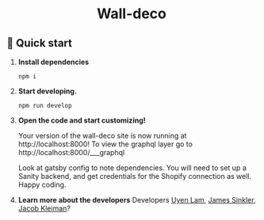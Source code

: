 <p align="center">
<h1 align="center">Wall-deco</h1>

## 🚀 Quick start

1.  **Install dependencies**


    ```shell
    npm i
    ```

2.  **Start developing.**

    ```shell
    npm run develop
    ```

3.  **Open the code and start customizing!**

    Your version of the wall-deco site is now running at http://localhost:8000! To view the graphql layer go to http://localhost:8000/___graphql

    Look at gatsby config to note dependencies. You will need to set up a Sanity backend, and get credentials for the Shopify connection as well. Happy coding.

4.  **Learn more about the developers** 
    Developers [Uyen Lam](https://github.com/u-lam), [James Sinkler](https://Jamessinkler.com), [Jacob Kleiman](https://jacobkleiman.com)?
